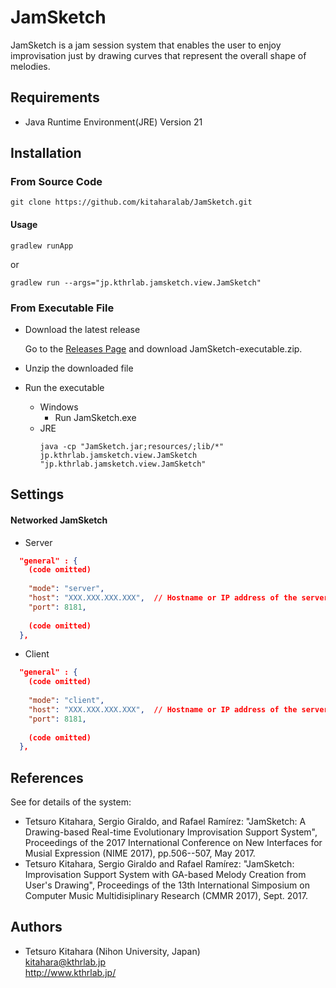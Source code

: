 # JamSketch

JamSketch is a jam session system that enables the user to enjoy improvisation just by drawing curves that represent the overall shape of melodies.

## Requirements

* Java Runtime Environment(JRE) Version 21

## Installation

### From Source Code

```
git clone https://github.com/kitaharalab/JamSketch.git
```

#### Usage

```
gradlew runApp
```
or
```
gradlew run --args="jp.kthrlab.jamsketch.view.JamSketch" 
```

### From Executable File


* Download the latest release

    Go to the [Releases Page](https://github.com/kitaharalab/JamSketch/releases) and download JamSketch-executable.zip.

* Unzip the downloaded file

* Run the executable
  * Windows
    * Run JamSketch.exe
  * JRE
    ```
    java -cp "JamSketch.jar;resources/;lib/*" jp.kthrlab.jamsketch.view.JamSketch "jp.kthrlab.jamsketch.view.JamSketch"
    ```

## Settings

####  Networked JamSketch

* Server
```json:config.json
  "general" : {
    (code omitted)
    
    "mode": "server",
    "host": "XXX.XXX.XXX.XXX",  // Hostname or IP address of the server
    "port": 8181,
    
    (code omitted)
  },
```

* Client
```json:config.json
  "general" : {
    (code omitted)
    
    "mode": "client",
    "host": "XXX.XXX.XXX.XXX",  // Hostname or IP address of the server
    "port": 8181,
    
    (code omitted)
  },
```

## References

See for details of the system:
* Tetsuro Kitahara, Sergio Giraldo, and Rafael Ramírez: "JamSketch: A Drawing-based Real-time Evolutionary Improvisation Support System", Proceedings of the 2017 International Conference on New Interfaces for Musial Expression (NIME 2017), pp.506--507, May 2017.
* Tetsuro Kitahara, Sergio Giraldo and Rafael Ramírez: "JamSketch: Improvisation Support System with GA-based Melody Creation from User's Drawing", Proceedings of the 13th International Simposium on Computer Music Multidisiplinary Research (CMMR 2017), Sept. 2017. 

## Authors

* Tetsuro Kitahara (Nihon University, Japan)  
kitahara@kthrlab.jp  
http://www.kthrlab.jp/  
